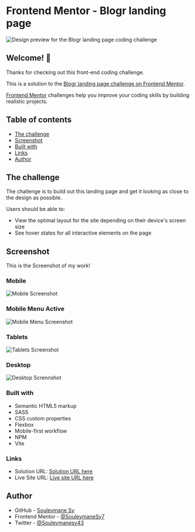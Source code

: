 # Frontend Mentor - Blogr landing page

![Design preview for the Blogr landing page coding challenge](./design/desktop-preview.jpg)

## Welcome! 👋

Thanks for checking out this front-end coding challenge.

This is a solution to the [Blogr landing page challenge on Frontend Mentor](https://www.frontendmentor.io/challenges/blogr-landing-page-EX2RLAApP).

[Frontend Mentor](https://www.frontendmentor.io) challenges help you improve your coding skills by building realistic projects.

## Table of contents

- [The challenge](#the-challenge)
- [Screenshot](#screenshot)
- [Built with](#built-with)
- [Links](#links)
- [Author](#author)

## The challenge

The challenge is to build out this landing page and get it looking as close to the design as possible.

Users should be able to:

- View the optimal layout for the site depending on their device's screen size
- See hover states for all interactive elements on the page

## Screenshot

This is the Screenshot of my work!

### Mobile

![Mobile Screenshot](./preview/Mobile.png)

### Mobile Menu Active

![Mobile Menu Screenshot](./preview/Mobile%20-%20Active.png)

### Tablets

![Tablets Screenshot](./preview/Tablets.png)

### Desktop

![Desktop Scrennshot](./preview/Desktop.png)

### Built with

- Semantic HTML5 markup
- SASS
- CSS custom properties
- Flexbox
- Mobile-first workflow
- NPM
- Vite

### Links

- Solution URL: [Solution URL here](https://www.frontendmentor.io/solutions/blogr-landing-page-responsive-html-sass-javascript-8SCX09PkvB)
- Live Site URL: [Live site URL here](https://blogr-landing-page-lac.vercel.app/)

## Author

- GitHub - [Souleymane Sy](https://github.com/SouleymaneSy7)
- Frontend Mentor - [@SouleymaneSy7](https://www.frontendmentor.io/profile/SouleymaneSy7)
- Twitter - [@Souleymanesy43](https://twitter.com/Souleymanesy43)
